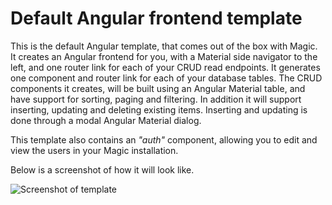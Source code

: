 
# Default Angular frontend template

This is the default Angular template, that comes out of the box with Magic. It creates an Angular frontend for
you, with a Material side navigator to the left, and one router link for each of your CRUD read endpoints. It
generates one component and router link for each of your database tables. The CRUD components it creates, will
be built using an Angular Material table, and have support for sorting, paging and filtering. In addition it
will support inserting, updating and deleting existing items. Inserting and updating is done through a modal
Angular Material dialog.

This template also contains an _"auth"_ component, allowing you to edit and view the users in your Magic
installation.

Below is a screenshot of how it will look like.

<div class="image-container">
    <img src="https://servergardens.files.wordpress.com/2020/01/angular-crud-template.png" alt="Screenshot of template">
</div>
